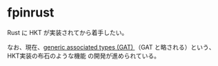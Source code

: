 # fpinrust

Rust に HKT が実装されてから着手したい。

なお、現在、[generic associated types (GAT) ](https://github.com/rust-lang/rfcs/blob/master/text/1598-generic_associated_types.md)（GAT と略される）という、HKT実装の布石のような機能
の開発が進められている。
